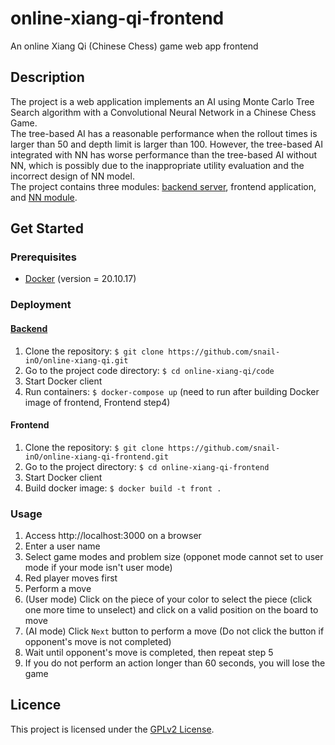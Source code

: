 # online-xiang-qi-frontend
An online Xiang Qi (Chinese Chess) game web app frontend

## Description
The project is a web application implements an AI using Monte Carlo Tree Search algorithm with a Convolutional Neural Network in a Chinese Chess Game.\
The tree-based AI has a reasonable performance when the rollout times is larger than 50 and depth limit is larger than 100. However, the tree-based AI integrated with NN has worse performance than the tree-based AI without NN, which is possibly due to the inappropriate utility evaluation and the incorrect design of NN model.\
The project contains three modules: [backend server](https://github.com/snail-inO/online-xiang-qi.git), frontend application, and [NN module](https://github.com/snail-inO/online-xiang-qi.git).

## Get Started
### Prerequisites
* [Docker](https://www.docker.com/) (version = 20.10.17)

### Deployment
#### [Backend](https://github.com/snail-inO/online-xiang-qi.git)
1. Clone the repository: `$ git clone https://github.com/snail-inO/online-xiang-qi.git`
2. Go to the project code directory: `$ cd online-xiang-qi/code`
3. Start Docker client
4. Run containers: `$ docker-compose up` (need to run after building Docker image of frontend, Frontend step4)
#### Frontend
1. Clone the repository: `$ git clone https://github.com/snail-inO/online-xiang-qi-frontend.git`
2. Go to the project directory: `$ cd online-xiang-qi-frontend`
3. Start Docker client
4. Build docker image: `$ docker build -t front .`

### Usage
1. Access http://localhost:3000 on a browser
2. Enter a user name
3. Select game modes and problem size (opponet mode cannot set to user mode if your mode isn't user mode)
4. Red player moves first
5. Perform a move
  1. (User mode) Click on the piece of your color to select the piece (click one more time to unselect) and click on a valid position on the board to move
  2. (AI mode) Click `Next` button to perform a move (Do not click the button if opponent's move is not completed)
6. Wait until opponent's move is completed, then repeat step 5
7. If you do not perform an action longer than 60 seconds, you will lose the game

## Licence
This project is licensed under the [GPLv2 License](LICENSE).
